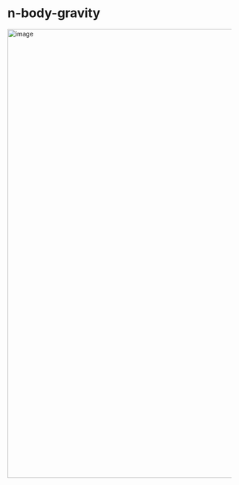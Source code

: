 # n-body-gravity

<img width="1007" alt="image" src="https://github.com/GregoryKogan/N-Body-gravity/assets/60318411/8407b181-1475-4625-8964-4bd109ddce05">
